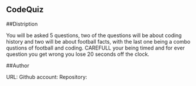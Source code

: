 ## CodeQuiz

##Distription 

You will be asked 5 questions, two of the questions will be about coding history and two will be about football facts, with the last one being a combo qustions of football and coding. CAREFULL your being timed and for ever question you get wrong you lose 20 seconds off the clock.


##Author 

URL:
Github account:
Repository:
